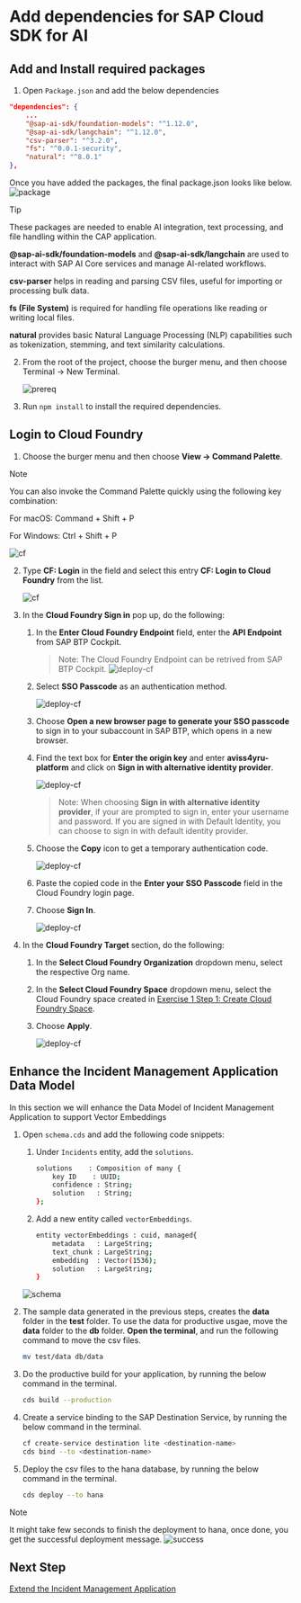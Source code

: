 # Add dependencies for SAP Cloud SDK for AI 

## Add and Install required packages

1. Open `Package.json` and add the below dependencies

```json
"dependencies": {
    ...
    "@sap-ai-sdk/foundation-models": "^1.12.0",
    "@sap-ai-sdk/langchain": "^1.12.0",
    "csv-parser": "^3.2.0",
    "fs": "^0.0.1-security",
    "natural": "^8.0.1"
},
```

Once you have added the packages, the final package.json looks like below.
![package](../images/extend-service/package.png)

> [!Tip]
> These packages are needed to enable AI integration, text processing, and file handling within the CAP application.
> 
> **@sap-ai-sdk/foundation-models** and **@sap-ai-sdk/langchain** are used to interact with SAP AI Core services and manage AI-related workflows.
> 
> **csv-parser** helps in reading and parsing CSV files, useful for importing or processing bulk data.
> 
> **fs (File System)** is required for handling file operations like reading or writing local files.
> 
> **natural** provides basic Natural Language Processing (NLP) capabilities such as tokenization, stemming, and text similarity calculations.

2. From the root of the project, choose the burger menu, and then choose Terminal → New Terminal.

    ![prereq](../images/extend-service/open-terminal.png) 

3. Run `npm install` to install the required dependencies.

## Login to Cloud Foundry

1. Choose the burger menu and then choose **View → Command Palette**.

> [!Note]
> You can also invoke the Command Palette quickly using the following key combination:
> 
> For macOS: Command + Shift + P
> 
> For Windows: Ctrl + Shift + P

![cf](../images/others/commandpalatte.png)

2. Type **CF: Login** in the field and select this entry **CF: Login to Cloud Foundry**  from the list.

    ![cf](../images/others/cf-login.png)
 
3. In the **Cloud Foundry Sign in** pop up, do the following: 

    1. In the **Enter Cloud Foundry Endpoint** field, enter the **API Endpoint** from SAP BTP Cockpit.

        > Note: The Cloud Foundry Endpoint can be retrived from SAP BTP Cockpit.
        ![deploy-cf](../../build-code/images/deploy-cf/retrieve_endpoint.png) 

    2. Select **SSO Passcode** as an authentication method.

        ![deploy-cf](../../build-code/images/deploy-cf/ssopasscode.png)

    3. Choose **Open a new browser page to generate your SSO passcode** to sign in to your subaccount in SAP BTP, which opens in a new browser.

    4. Find the text box for **Enter the origin key** and enter **aviss4yru-platform** and click on **Sign in with alternative identity provider**.

        ![deploy-cf](../../build-code/images/deploy-cf/tenant_login.png)

        > Note: When choosing **Sign in with alternative identity provider**, if your are prompted to sign in, enter your username and password.
        > If you are signed in with Default Identity, you can choose to sign in with default identity provider.

    5. Choose the **Copy** icon to get a temporary authentication code.

        ![deploy-cf](../../build-code/images/deploy-cf/deploy_auth_code.png)
    
    6. Paste the copied code in the **Enter your SSO Passcode** field in the Cloud Foundry login page.

    7. Choose **Sign In**.

        ![deploy-cf](../../build-code/images/deploy-cf/deploy_sign_in.png)

4. In the **Cloud Foundry Target** section, do the following:

    1. In the **Select Cloud Foundry Organization** dropdown menu, select the respective Org name.

    2. In the **Select Cloud Foundry Space** dropdown menu, select the Cloud Foundry space created in [Exercise 1 Step 1: Create Cloud Foundry Space](./create-space.md).

    3. Choose **Apply**.

        ![deploy-cf](../../build-code/images/deploy-cf/cf_targets.png)

## Enhance the Incident Management Application Data Model

In this section we will enhance the Data Model of Incident Management Application to support Vector Embeddings

1. Open `schema.cds` and add the following code snippets:

    1. Under `Incidents` entity, add the `solutions`.

        ```sh
        solutions    : Composition of many {
            key ID    : UUID;
            confidence : String;
            solution   : String;
        };
        ```

    2. Add a new entity called `vectorEmbeddings`.

        ```sh
        entity vectorEmbeddings : cuid, managed{
            metadata   : LargeString;
            text_chunk : LargeString;
            embedding  : Vector(1536);
            solution   : LargeString;
        }
        ```
    ![schema](../images/others/schema.png)

2. The sample data generated in the previous steps, creates the **data** folder in the **test** folder. To use the data for productive usgae, move the **data** folder to the **db** folder. **Open the terminal**, and run the following command to move the csv files.

    ```sh
    mv test/data db/data
    ```

3. Do the productive build for your application, by running the below command in the terminal.

    ```sh
    cds build --production
    ```

4. Create a service binding to the SAP Destination Service, by running the below command in the terminal.

    ```sh
    cf create-service destination lite <destination-name>
    cds bind --to <destination-name>
    ```

5. Deploy the csv files to the hana database, by running the below command in the terminal.

    ```sh
    cds deploy --to hana
    ```
    
> [!Note]
> It might take few seconds to finish the deployment to hana, once done, you get the successful deployment message.
![success](../images/extend-service/successful-deployment.png)


## Next Step

[Extend the Incident Management Application](extend-service.md)
